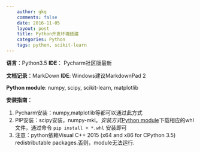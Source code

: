 ```yaml
---
    author: gkq
    comments: false
    date: 2016-11-05
    layout: post
    title: Python开发环境搭建
    categories: Python
    tags: python, scikit-learn
---
```


**语言**：Python3.5 **IDE**： Pycharm社区版最新

**文档记录**：MarkDown **IDE**: Windows建议MarkdownPad 2

**Python module**: numpy, scipy, scikit-learn, matplotlib

**安装指南**：

1. Pycharm安装：numpy,matplotlib等都可以通过此方式
2. PIP安装：scipy安装，numpy-mkl。*安装方式*[Python module](http://www.lfd.uci.edu/~gohlke/pythonlibs/)下载相应的whl文件，通过命令 `pip install + *.whl` 安装即可
3. 注意：python依赖Visual C++ 2015 (x64 and x86 for CPython 3.5) redistributable packages.否则，module无法运行.